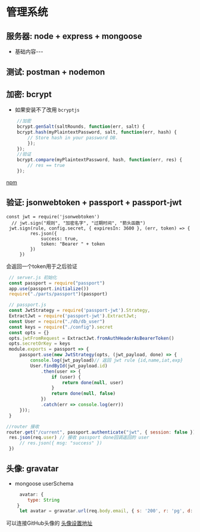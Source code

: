 # 管理系统

## 服务器: node + express + mongoose
* 基础内容---
## 测试: postman + nodemon

## 加密: bcrypt
* 如果安装不了改用 `bcryptjs`
``` js
    //加密
    bcrypt.genSalt(saltRounds, function(err, salt) {
    bcrypt.hash(myPlaintextPassword, salt, function(err, hash) {
        // Store hash in your password DB.
        });
    });
    //验证
    bcrypt.compare(myPlaintextPassword, hash, function(err, res) {
        // res == true
    });
```
[npm](https://www.npmjs.com/package/bcrypt)

## 验证:  jsonwebtoken + passport + passport-jwt
   ``` JS
   const jwt = require('jsonwebtoken')
     // jwt.sign("规则", "加密名字", "过期时间", "箭头函数")
    jwt.sign(rule, config.secret, { expiresIn: 3600 }, (err, token) => {
            res.json({
                success: true,
                token: "Bearer " + token
            })
        })
   ```
   会返回一个token用于之后验证
   ``` js
    // server.js 初始化
    const passport = require("passport")
    app.use(passport.initialize())
    require("./parts/passport")(passport)
   ```
   ``` js
    // passport.js
    const JwtStrategy = require('passport-jwt').Strategy,
    ExtractJwt = require('passport-jwt').ExtractJwt;
    const User = require("./db/db_user")
    const keys = require("./config").secret
    const opts = {}
    opts.jwtFromRequest = ExtractJwt.fromAuthHeaderAsBearerToken()
    opts.secretOrKey = keys
    module.exports = passport => {
        passport.use(new JwtStrategy(opts, (jwt_payload, done) => {
            console.log(jwt_payload)// 返回 jwt rule {id,name,iat,exp}
            User.findById(jwt_payload.id)
                .then(user => {
                    if (user) {
                        return done(null, user)
                    }
                    return done(null, false)
                })
                .catch(err => console.log(err))
        }));
    }
   ```
   ```js
   //router 接收
   router.get("/current", passport.authenticate("jwt", { session: false }), (req, res) => {
    res.json(req.user) // 接收 passport done回调返回的 user 
        // res.json({ msg: "success" })
    })
   ```
## 头像: gravatar
* mongoose userSchema 
``` js
     avatar: {
        type: String
    }
     let avatar = gravatar.url(req.body.email, { s: '200', r: 'pg', d: 'mm' });
```
可以连接GitHub头像的 [头像设置地址](http://cn.gravatar.com/)